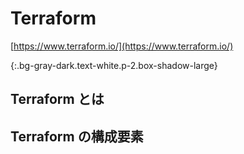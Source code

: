 # Terraform
[https://www.terraform.io/](https://www.terraform.io/)

{:.bg-gray-dark.text-white.p-2.box-shadow-large}
## Terraform とは


## Terraform の構成要素

